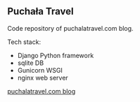 ## Puchała Travel
Code repository of puchalatravel.com blog.

Tech stack:
- Django Python framework
- sqlite DB
- Gunicorn WSGI
- nginx web server

[puchalatravel.com blog](https://puchalatravel.com)